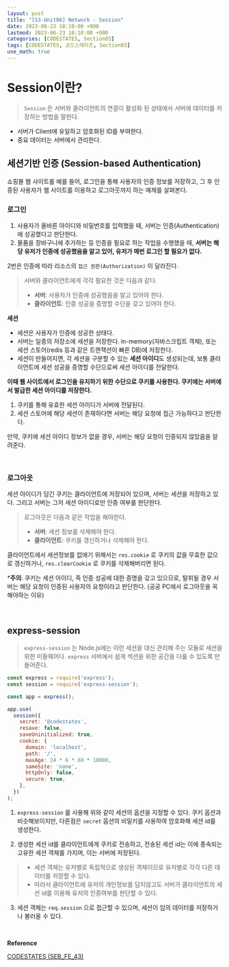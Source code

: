 ```yaml
---
layout: post
title: "[S3-Unit06] Network - Session"
date: 2023-06-23 18:10:00 +900
lastmod: 2023-06-23 18:10:00 +900
categories: [CODESTATES, Section03]
tags: [CODESTATES, 코드스테이츠, Section03]
use_math: true
---
```


# Session이란?

> `Session` 은 서버와 클라이언트의 연결이 활성화 된 상태에서 서버에 데이터를 저장하는 방법을 말한다.

- 서버가 Client에 유일하고 암호화된 ID를 부여한다.
- 중요 데이터는 서버에서 관리한다.

## 세션기반 인증 (Session-based Authentication)

쇼핑몰 웹 사이트를 예를 들어, 로그인을 통해 사용자의 인증 정보를 저장하고, 그 후 인증된 사용자가 웹 사이트를 이용하고 로그아웃까지 하는 예제를 살펴본다.

### 로그인

1. 사용자가 올바른 아이디와 비밀번호를 입력했을 때, 서버는 인증(Authentication)에 성공했다고 판단한다.
2. 물품을 장바구니에 추가하는 등 인증을 필요로 하는 작업을 수행했을 때, **서버는 해당 유저가 인증에 성공했음을 알고 있어, 유저가 매번 로그인 할 필요가 없다.** 

2번은 인증에 따라 리소스의 `접근 권한(Authorization)` 이 달라진다.

> 서버와 클라이언트에게 각각 필요한 것은 다음과 같다.
> - **서버**: 사용자가 인증에 성공했음을 알고 있어야 한다.
> - **클라이언트**: 인증 성공을 증명할 수단을 갖고 있어야 한다.

**세션**

- 세션은 사용자가 인증에 성공한 상태다.
- 서버는 일종의 저장소에 세션을 저장한다. in-memory(자바스크립트 객체), 또는 세션 스토어(redis 등과 같은 트랜잭션이 빠른 DB)에 저장한다.
- 세션이 만들어지면, 각 세션을 구분할 수 있는 **세션 아이디**도 생성되는데, 보통 클라이언트에 세션 성공을 증명할 수단으로써 세션 아이디를 전달한다.

**이때 웹 사이트에서 로그인을 유지하기 위한 수단으로 쿠키를 사용한다. 쿠키에는 서버에서 발급한 세션 아이디를 저장한다.**

1. 쿠키를 통해 유효한 세션 아이디가 서버에 전달된다.
2. 세션 스토어에 해당 세션이 존재하다면 서버는 해당 요청에 접근 가능하다고 판단한다.

만약, 쿠키에 세션 아이디 정보가 없을 경우, 서버는 해당 요청이 인증되지 않았음을 알려준다.

<br>

### 로그아웃
세션 아이디가 담긴 쿠키는 클라이언트에 저장되어 있으며, 서버는 세션을 저장하고 있다. 그리고 서버는 그저 세션 아이디로만 인증 여부를 판단한다.

> 로그아웃은 다음과 같은 작업을 해야한다.
> - **서버**: 세션 정보를 삭제해야 한다.
> - **클라이언트**: 쿠키를 갱신하거나 삭제해야 한다.

클라이언트에서 세션정보를 없애기 위해서는 `res.cookie` 로 쿠키의 값을 무효한 값으로 갱신하거나, `res.clearCookie` 로 쿠키를 삭제해버리면 된다.

***주의**: 쿠키는 세션 아이디, 즉 인증 성공에 대한 증명을 갖고 있으므로, 탈취될 경우 서버는 해당 요청이 인증된 사용자의 요청이라고 판단한다. (공공 PC에서 로그아웃을 꼭 해야하는 이유)

<br>

## express-session

> `express-session` 는 Node.js에는 이런 세션을 대신 관리해 주는 모듈로 세션을 위한 미들웨어다. `express` 서버에서 쉽게 섹션을 위한 공간을 다룰 수 있도록 만들어준다.

```jsx
const express = require('express');
const session = require('express-session');

const app = express();

app.use(
  session({
    secret: '@codestates',
    resave: false,
    saveUninitialized: true,
    cookie: {
      domain: 'localhost',
      path: '/',
      maxAge: 24 * 6 * 60 * 10000,
      sameSite: 'none',
      httpOnly: false,
      secure: true,
    },
  })
);
```

1. `express-session` 를 사용해 위와 같이 세션의 옵션을 지정할 수 있다. 쿠키 옵션과 비슷해보이지만, 다른점은 `secret` 옵션의 비밀키를 사용하여 암호화해 세션 id를 생성한다. 

2. 생성한 세션 id를 클라이언트에게 쿠키로 전송하고, 전송된 세션 id는 이에 종속되는 고유한 세션 객체를 가지며, 이는 서버에 저장된다. 
> - 세션 객체는 유저별로 독립적으로 생성된 객체이므로 유저별로 각각 다른 데이터를 저장할 수 있다.
> - 따라서 클라이언트에 유저의 개인정보를 담지않고도 서버가 클라이언트의 세션 id를 이용해 유저의 인증여부를 판단할 수 있다.

3. 세션 객체는 `req.session` 으로 접근할 수 있으며, 세션이 임의 데이터를 저장하거나 불러올 수 있다.

<br>

**Reference**

[CODESTATES (SEB_FE_43)](https://www.codestates.com/)
